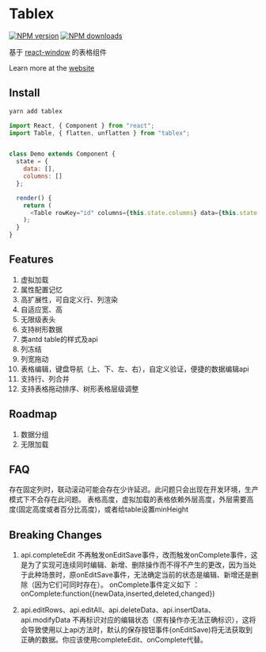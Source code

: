 # Tablex

[![NPM version](https://img.shields.io/npm/v/tablex.svg?style=flat)](https://npmjs.org/package/tablex) [![NPM downloads](http://img.shields.io/npm/dm/tablex.svg?style=flat)](http://npmjs.com/package/tablex)

基于 [react-window](https://github.com/bvaughn/react-window) 的表格组件

Learn more at the [website](https://nexxluo.github.io/tablex)


## Install

```powershell
yarn add tablex
```

```javascript
import React, { Component } from "react";
import Table, { flatten, unflatten } from "tablex";


class Demo extends Component {
  state = {
    data: [],
    columns: []
  };

  render() {
    return (
      <Table rowKey="id" columns={this.state.columns} data={this.state.data} />
    );
  }
}
```

## Features

1. 虚拟加载
2. 属性配置记忆
3. 高扩展性，可自定义行、列渲染
3. 自适应宽、高
4. 无限级表头
5. 支持树形数据 
7. 类antd table的样式及api
8. 列冻结
9. 列宽拖动
10. 表格编辑，键盘导航（上、下、左、右），自定义验证，便捷的数据编辑api
11. 支持行、列合并
12. 支持表格拖动排序、树形表格层级调整
 
## Roadmap

1. 数据分组
2. 无限加载


## FAQ

存在固定列时，联动滚动可能会存在少许延迟。此问题只会出现在开发环境，生产模式下不会存在此问题。
表格高度，虚拟加载的表格依赖外层高度，外层需要高度(固定高度或者百分比高度)，或者给table设置minHeight
 

 ## Breaking Changes

 1. api.completeEdit 不再触发onEditSave事件，改而触发onComplete事件，这是为了实现可连续同时编辑、新增、删除操作而不得不产生的更改，因为当处于此种场景时，原onEditSave事件，无法确定当前的状态是编辑、新增还是删除（因为它们可同时存在）。
    onComplete事件定义如下 ：onComplete:function({newData,inserted,deleted,changed})

 2. api.editRows、api.editAll、api.deleteData、api.insertData、api.modifyData 不再标识对应的编辑状态（原有操作亦无法正确标识），这将会导致使用以上api方法时，默认的保存按钮事件(onEditSave)将无法获取到正确的数据。你应该使用completeEdit、onComplete代替。